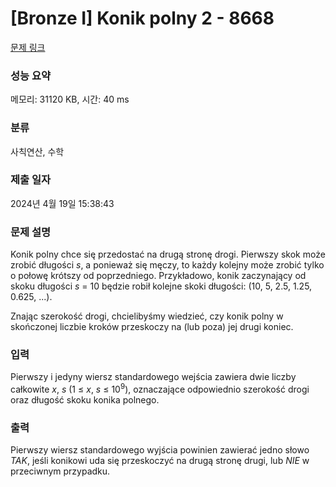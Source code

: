 # [Bronze I] Konik polny 2 - 8668 

[문제 링크](https://www.acmicpc.net/problem/8668) 

### 성능 요약

메모리: 31120 KB, 시간: 40 ms

### 분류

사칙연산, 수학

### 제출 일자

2024년 4월 19일 15:38:43

### 문제 설명

<p>Konik polny chce się przedostać na drugą stronę drogi. Pierwszy skok może zrobić długości <em>s</em>, a ponieważ się męczy, to każdy kolejny może zrobić tylko o połowę krótszy od poprzedniego. Przykładowo, konik zaczynający od skoku długości <em>s</em> = 10 będzie robił kolejne skoki długości: (10, 5, 2.5, 1.25, 0.625, ...).</p>

<p>Znając szerokość drogi, chcielibyśmy wiedzieć, czy konik polny w skończonej liczbie kroków przeskoczy na (lub poza) jej drugi koniec.</p>

### 입력 

 <p>Pierwszy i jedyny wiersz standardowego wejścia zawiera dwie liczby całkowite <em>x</em>, <em>s</em> (1 ≤ <em>x</em>, <em>s</em> ≤ 10<sup>9</sup>), oznaczające odpowiednio szerokość drogi oraz długość skoku konika polnego.</p>

### 출력 

 <p>Pierwszy wiersz standardowego wyjścia powinien zawierać jedno słowo <i>TAK</i>, jeśli konikowi uda się przeskoczyć na drugą stronę drugi, lub <i>NIE</i> w przeciwnym przypadku.</p>

